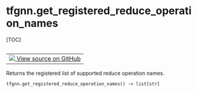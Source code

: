 # tfgnn.get_registered_reduce_operation_names

[TOC]

<!-- Insert buttons and diff -->

<table class="tfo-notebook-buttons tfo-api nocontent" align="left">
<td>
  <a target="_blank" href="https://github.com/tensorflow/gnn/tree/master/tensorflow_gnn/graph/pool_ops.py#L815-L817">
    <img src="https://www.tensorflow.org/images/GitHub-Mark-32px.png" />
    View source on GitHub
  </a>
</td>
</table>

Returns the registered list of supported reduce operation names.

<pre class="devsite-click-to-copy prettyprint lang-py tfo-signature-link">
<code>tfgnn.get_registered_reduce_operation_names() -> list[str]
</code></pre>

<!-- Placeholder for "Used in" -->

